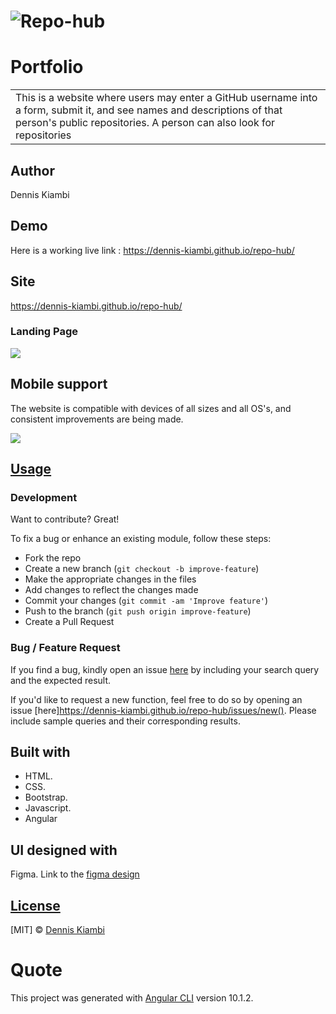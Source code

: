 # ![Repo-hub](https://dennis-kiambi.github.io/repo-hub/)
# Portfolio
<table>
<tr>
<td>
 This is a website where users may enter a GitHub username into a form, submit it, and see names and descriptions of that person's public repositories. A person can also look for repositories
</td>
</tr>
</table>

## Author
Dennis Kiambi

## Demo
Here is a working live link :  https://dennis-kiambi.github.io/repo-hub/


## Site
https://dennis-kiambi.github.io/repo-hub/

### Landing Page

![](https://dennis-kiambi.github.io/repo-hub/)

## Mobile support
The website is compatible with devices of all sizes and all OS's, and consistent improvements are being made.

![](https://dennis-kiambi.github.io/repo-hub/)




## [Usage](https://dennis-kiambi.github.io/repo-hub/) 

### Development
Want to contribute? Great!

To fix a bug or enhance an existing module, follow these steps:

- Fork the repo
- Create a new branch (`git checkout -b improve-feature`)
- Make the appropriate changes in the files
- Add changes to reflect the changes made
- Commit your changes (`git commit -am 'Improve feature'`)
- Push to the branch (`git push origin improve-feature`)
- Create a Pull Request 

### Bug / Feature Request

If you find a bug, kindly open an issue [here](https://dennis-kiambi.github.io/repo-hub/) by including your search query and the expected result.

If you'd like to request a new function, feel free to do so by opening an issue [here]https://dennis-kiambi.github.io/repo-hub/issues/new(). Please include sample queries and their corresponding results.


## Built with 

- HTML.
- CSS.
- Bootstrap.
- Javascript.
- Angular

## UI designed with
Figma. Link to the [figma design](https://www.figma.com/file/bZ5z3WxSjX6m01ox4D8bEt/Untitled?node-id=0%3A1)


## [License](https://github.com/Dennis-Kiambi/repo-hub/blob/master/LICENSE.md)

[MIT] © [Dennis Kiambi ](https://github.com/Dennis-Kiambi/repo-hub/blob/master/LICENSE.md)


# Quote

This project was generated with [Angular CLI](https://github.com/angular/angular-cli) version 10.1.2.

